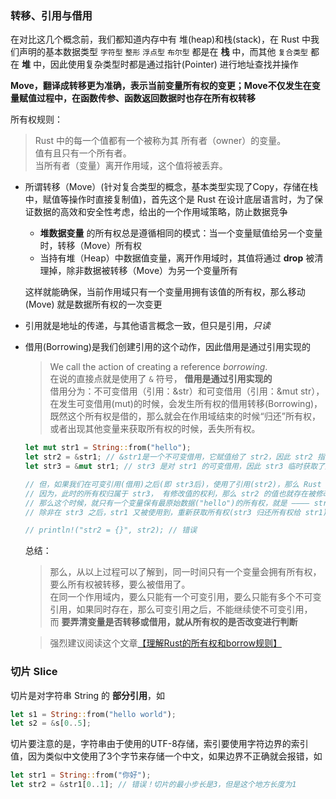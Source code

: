 ### 转移、引用与借用

在对比这几个概念前，我们都知道内存中有 堆(heap)和栈(stack)，在 Rust 中我们声明的基本数据类型 `字符型` `整形` `浮点型` `布尔型` 都是在 **栈** 中，而其他 `复合类型` 都在 **堆** 中，因此使用复杂类型时都是通过指针(Pointer) 进行地址查找并操作

**Move，翻译成转移更为准确，表示当前变量所有权的变更；Move不仅发生在变量赋值过程中，在函数传参、函数返回数据时也存在所有权转移**

所有权规则：
> Rust 中的每一个值都有一个被称为其 所有者（owner）的变量。  
值有且只有一个所有者。  
当所有者（变量）离开作用域，这个值将被丢弃。

- 所谓转移（Move）(针对复合类型的概念，基本类型实现了Copy，存储在栈中，赋值等操作时直接复制值)，首先这个是 Rust 在设计底层语言时，为了保证数据的高效和安全性考虑，给出的一个作用域策略，防止数据竞争  
  - **堆数据变量** 的所有权总是遵循相同的模式：当一个变量赋值给另一个变量时，转移（Move）所有权
  - 当持有堆（Heap）中数据值变量，离开作用域时，其值将通过 **drop** 被清理掉，除非数据被转移（Move）为另一个变量所有

  这样就能确保，当前作用域只有一个变量用拥有该值的所有权，那么移动(Move) 就是数据所有权的一次变更

- 引用就是地址的传递，与其他语言概念一致，但只是引用，_只读_
- 借用(Borrowing)是我们创建引用的这个动作，因此借用是通过引用实现的
  > We call the action of creating a reference _borrowing_.  
  > 在说的直接点就是使用了 `&` 符号， __借用是通过引用实现的__  
  > 借用分为：不可变借用（引用：&str）和可变借用（引用：&mut str），在发生可变借用(mut)的时候，会发生所有权的借用转移(Borrowing)，  
  > 既然这个所有权是借的，那么就会在作用域结束的时候“归还”所有权，或者出现其他变量来获取所有权的时候，丢失所有权。

  ```rust
  let mut str1 = String::from("hello");
  let str2 = &str1; // &str1是一个不可变借用，它赋值给了 str2，因此 str2 指向了 str1
  let str3 = &mut str1; // str3 是对 str1 的可变借用，因此 str3 临时获取了原始数据 str1 的所有权

  // 但，如果我们在可变引用(借用)之后(即 str3后)，使用了引用(str2)，那么 Rust 是不允许的，
  // 因为，此时的所有权归属于 str3， 有修改值的权利，那么 str2 的值也就存在被修改的风险，造成错误，
  // 那么这个时候，就只有一个变量保有最原始数据("hello")的所有权，就是 ———— str3这也就是(str1 都没有)，Rust 所有权及内存回收的机制决定的
  // 除非在 str3 之后，str1 又被使用到，重新获取所有权(str3 归还所有权给 str1)，如，`str1.push_str("get_ownership_again");` ，

  // println!("str2 = {}", str2); // 错误

  ```

  总结：
  > 那么，从以上过程可以了解到，同一时间只有一个变量会拥有所有权，要么所有权被转移，要么被借用了。  
  > 在同一个作用域内，要么只能有一个可变引用，要么只能有多个不可变引用，如果同时存在，那么可变引用之后，不能继续使不可变引用，  
  > 而 **要弄清变量是否转移或借用，就从所有权的是否改变进行判断**


  > 强烈建议阅读这个文章[【理解Rust的所有权和borrow规则】](https://rust-book.junmajinlong.com/ch6/00.html)

### 切片 Slice

切片是对字符串 String 的 **部分引用**，如

```rust
let s1 = String::from("hello world");
let s2 = &s[0..5];
```

切片要注意的是，字符串由于使用的UTF-8存储，索引要使用字符边界的索引值，因为类似中文使用了3个字节来存储一个中文，如果边界不正确就会报错，如

```rust
let str1 = String::from("你好");
let str2 = &str1[0..1]; // 错误！切片的最小步长是3，但是这个地方长度为1
```
